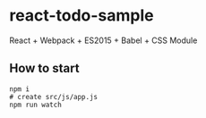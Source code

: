 # react-todo-sample
React + Webpack + ES2015 + Babel + CSS Module

## How to start
```
npm i
# create src/js/app.js
npm run watch
```
